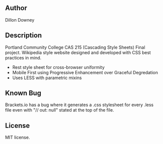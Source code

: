 ## Author

Dillon Downey

## Description

Portland Community College CAS 215 (Cascading Style Sheets) Final project.
Wikipedia style website designed and developed with CSS best practices in mind.
- Rest style sheet for cross-browser uniformity
- Mobile First using Progressive Enhancement over Graceful Degredation
- Uses LESS with parametric mixins

## Known Bug

Brackets.io has a bug where it generates a .css stylesheet for every .less file even with "// out: null" stated at the top of the file.

## License

MIT license.  
